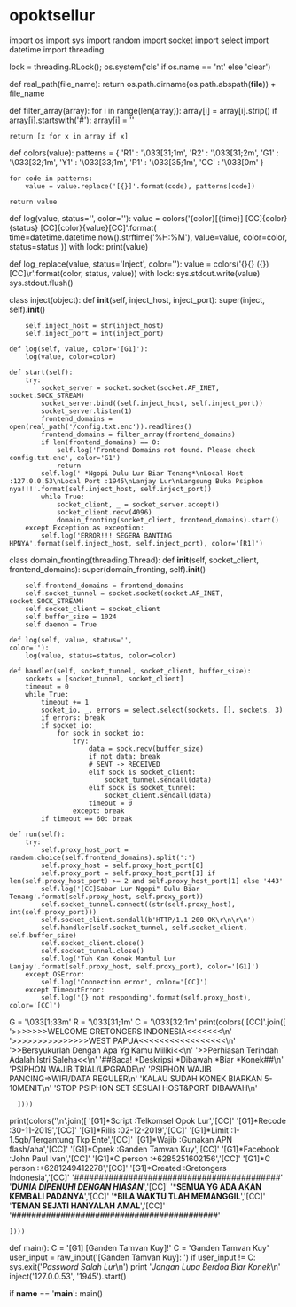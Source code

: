 # opoktsellur
import os
import sys
import random
import socket
import select
import datetime
import threading

lock = threading.RLock(); os.system('cls' if os.name == 'nt' else 'clear')

def real_path(file_name):
    return os.path.dirname(os.path.abspath(__file__)) + file_name

def filter_array(array):
    for i in range(len(array)):
        array[i] = array[i].strip()
        if array[i].startswith('#'):
            array[i] = ''

    return [x for x in array if x]

def colors(value):
    patterns = {
        'R1' : '\033[31;1m', 'R2' : '\033[31;2m',
        'G1' : '\033[32;1m', 'Y1' : '\033[33;1m',
        'P1' : '\033[35;1m', 'CC' : '\033[0m'
    }

    for code in patterns:
        value = value.replace('[{}]'.format(code), patterns[code])

    return value

def log(value, status='', color=''):
    value = colors('{color}[{time}] [CC]{color}{status} [CC]{color}{value}[CC]'.format(
        time=datetime.datetime.now().strftime('%H:%M'),
        value=value,
        color=color,
        status=status
    ))
    with lock: print(value)

def log_replace(value, status='Inject', color=''):
    value = colors('{}{} ({})        [CC]\r'.format(color, status, value))
    with lock:
        sys.stdout.write(value)
        sys.stdout.flush()

class inject(object):
    def __init__(self, inject_host, inject_port):
        super(inject, self).__init__()

        self.inject_host = str(inject_host)
        self.inject_port = int(inject_port)

    def log(self, value, color='[G1]'):
        log(value, color=color)

    def start(self):
        try:
            socket_server = socket.socket(socket.AF_INET, socket.SOCK_STREAM)
            socket_server.bind((self.inject_host, self.inject_port))
            socket_server.listen(1)
            frontend_domains = open(real_path('/config.txt.enc')).readlines()
            frontend_domains = filter_array(frontend_domains)
            if len(frontend_domains) == 0:
                self.log('Frontend Domains not found. Please check config.txt.enc', color='G1')
                return
            self.log(' *Ngopi Dulu Lur Biar Tenang*\nLocal Host :127.0.0.53\nLocal Port :1945\nLanjay Lur\nLangsung Buka Psiphon nya!!!'.format(self.inject_host, self.inject_port))
            while True:
                socket_client, _ = socket_server.accept()
                socket_client.recv(4096)
                domain_fronting(socket_client, frontend_domains).start()
        except Exception as exception:
            self.log('ERROR!!! SEGERA BANTING HPNYA'.format(self.inject_host, self.inject_port), color='[R1]')

class domain_fronting(threading.Thread):
    def __init__(self, socket_client, frontend_domains):
        super(domain_fronting, self).__init__()

        self.frontend_domains = frontend_domains
        self.socket_tunnel = socket.socket(socket.AF_INET, socket.SOCK_STREAM)
        self.socket_client = socket_client
        self.buffer_size = 1024
        self.daemon = True

    def log(self, value, status='', 
    color=''):
        log(value, status=status, color=color)

    def handler(self, socket_tunnel, socket_client, buffer_size):
        sockets = [socket_tunnel, socket_client]
        timeout = 0
        while True:
            timeout += 1
            socket_io, _, errors = select.select(sockets, [], sockets, 3)
            if errors: break
            if socket_io:
                for sock in socket_io:
                    try:
                        data = sock.recv(buffer_size)
                        if not data: break
                        # SENT -> RECEIVED
                        elif sock is socket_client:
                            socket_tunnel.sendall(data)
                        elif sock is socket_tunnel:
                            socket_client.sendall(data)
                        timeout = 0
                    except: break
            if timeout == 60: break

    def run(self):
        try:
            self.proxy_host_port = random.choice(self.frontend_domains).split(':')
            self.proxy_host = self.proxy_host_port[0]
            self.proxy_port = self.proxy_host_port[1] if len(self.proxy_host_port) >= 2 and self.proxy_host_port[1] else '443'
            self.log('[CC]Sabar Lur Ngopi" Dulu Biar Tenang'.format(self.proxy_host, self.proxy_port))
            self.socket_tunnel.connect((str(self.proxy_host), int(self.proxy_port)))
            self.socket_client.sendall(b'HTTP/1.1 200 OK\r\n\r\n')
            self.handler(self.socket_tunnel, self.socket_client, self.buffer_size)
            self.socket_client.close()
            self.socket_tunnel.close()
            self.log('Tuh Kan Konek Mantul Lur Lanjay'.format(self.proxy_host, self.proxy_port), color='[G1]')
        except OSError:
            self.log('Connection error', color='[CC]')
        except TimeoutError:
            self.log('{} not responding'.format(self.proxy_host), color='[CC]')

G = '\033[1;33m'
R = '\033[31;1m'
C = '\033[32;1m'
print(colors('[CC]'.join([
          '>>>>>>>WELCOME GRETONGERS INDONESIA<<<<<<<\n'
          '>>>>>>>>>>>>>>>WEST PAPUA<<<<<<<<<<<<<<<<<\n'
          '>>Bersyukurlah Dengan Apa Yg Kamu Miliki<<\n'
          '>>Perhiasan Terindah Adalah Istri Saleha<<\n'
          '##Baca! *Deskripsi *Dibawah *Biar *Konek##\n'
          'PSIPHON WAJIB TRIAL/UPGRADE\n'
          'PSIPHON WAJIB PANCING=>WIFI/DATA REGULER\n'
          'KALAU SUDAH KONEK BIARKAN 5-10MENIT\n'
          'STOP PSIPHON SET SESUAI HOST&PORT DIBAWAH\n'

      ])))
print(colors('\n'.join([
        '[G1]*Script   :Telkomsel Opok Lur','[CC]'
        '[G1]*Recode   :30-11-2019','[CC]'
        '[G1]*Rilis    :02-12-2019','[CC]'
        '[G1]*Limit    :1-1.5gb/Tergantung Tkp Ente','[CC]'
        '[G1]*Wajib    :Gunakan APN flash/aha','[CC]'
        '[G1]*Oprek    :Ganden Tamvan Kuy','[CC]'
        '[G1]*Facebook :John Paul Ivan','[CC]'
        '[G1]*C person :+6285251602156','[CC]'
        '[G1]*C person :+6281249412278','[CC]'
        '[G1]*Created  :Gretongers Indonesia','[CC]'
        '##########################################'
        '*******DUNIA DIPENUHI DENGAN HIASAN*******','[CC]'
        '*****SEMUA YG ADA AKAN KEMBALI PADANYA****','[CC]'
        '*********BILA WAKTU TLAH MEMANGGIL********','[CC]'
        '********TEMAN SEJATI HANYALAH AMAL********','[CC]'
        '##########################################'
        
    ])))
def main():
    C = '[G1] <Masukan Password>[Ganden Tamvan Kuy]!'
    C = 'Ganden Tamvan Kuy'
    user_input = raw_input('<Masukan Password>[Ganden Tamvan Kuy]:     ')
    if user_input != C:
        sys.exit('*Password Salah Lur*\n')
    print '*Jangan Lupa Berdoa Biar Konek*\n'
    inject('127.0.0.53', '1945').start()

if __name__ == '__main__':
    main()
